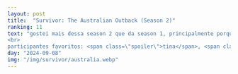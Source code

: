 ```yaml
---
layout: post
title:  "Survivor: The Australian Outback (Season 2)"
ranking: 11
text: "gostei mais dessa season 2 que da season 1, principalmente porque não tem toda aquela aversão a formar alianças e votar com estratégia. acho que os momentos meio slice of life também me fizeram conectar mais com os participantes. mas nessas temporadas antigas ainda sinto muita saudade de estratégias mais elaboradas.<br>
<br>
participantes favoritos: <span class=\"spoiler\">tina</span>, <span class=\"spoiler\">colby</span> e <span class=\"spoiler\">rodger</span>"
day: "2024-09-08"
img: "/img/survivor/australia.webp"
---
```

